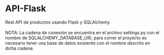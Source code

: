 # API-Flask
Rest API de productos usando Flask y SQLAlchemy
<br>
<br>
NOTA: La cadena de conexión se encuentra en el archivo settings.py con el nombre de SQLALCHEMY_DATABASE_URI, para correr el proyecto es necesario tener una base de datos existente con el nombre descrito en dicha cadena.
